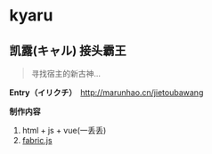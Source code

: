 # kyaru
## 凯露(キャル) 接头霸王

> 寻找宿主的新古神...

**Entry（イリクチ）**　http://marunhao.cn/jietoubawang

**制作内容**
 1. html + js + vue(一丢丢)
 2. [fabric.js](http://fabricjs.com)
